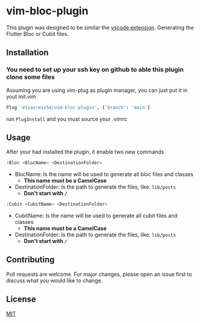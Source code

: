# vim-bloc-plugin

This plugin was designed to be similar the [vscode extension](https://github.com/felangel/bloc/tree/master/extensions/vscode).
Generating the Flutter Bloc or Cubit files.


## Installation

### You need to set up your ssh key on github to able this plugin clone some files

Assuming you are using vim-plug as plugin manager, you can just put it in yout init.vim

```bash
Plug 'eliasreis54/vim-bloc-plugin', {'branch': 'main'}
```
run `PlugInstall` and you must source your .vimrc

## Usage

After your had installed the plugin, it enable two new commands

```bash
:Bloc <BlocName> <DestinationFolder>
```

- BlocName: Is the name will be used to generate all bloc files and classes
    - **This name must be a CamelCase**
- DestinationFolder: Is the path to generate the files, like: `lib/posts`
    - **Don't start with `/`**


```bash
:Cubit <CubitName> <DestinationFolder>
```

- CubitName: Is the name will be used to generate all cubit files and classes
    - **This name must be a CamelCase**
- DestinationFolder: Is the path to generate the files, like: `lib/posts`
    - **Don't start with `/`**

## Contributing

Pull requests are welcome. For major changes, please open an issue first to discuss what you would like to change.

## License
[MIT](https://choosealicense.com/licenses/mit/)
